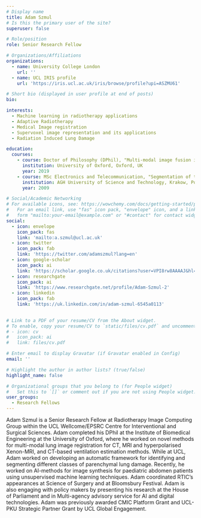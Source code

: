 ```yaml
---
# Display name
title: Adam Szmul
# Is this the primary user of the site?
superuser: false

# Role/position
role: Senior Research Fellow

# Organizations/Affiliations
organizations:
  - name: University College London
    url: ''
  - name: UCL IRIS profile
    url: 'https://iris.ucl.ac.uk/iris/browse/profile?upi=ASZMU61'

# Short bio (displayed in user profile at end of posts)
bio: 

interests:
  - Machine learning in radiotherapy applications
  - Adaptive Radiotherapy
  - Medical Image registration
  - Supervoxel image representation and its applications
  - Radiation Induced Lung Damage

education:
  courses:
    - course: Doctor of Philosophy (DPhil), "Multi-modal image fusion in lung cancer application"
      institution: University of Oxford, Oxford, UK
      year: 2019
    - course: MSc Electronics and Telecommunication, "Segmentation of tomographic medical data for diagnosis and radiotherapy of prostate cancer changes"
      institution: AGH University of Science and Technology, Krakow, Poland
      year: 2009

# Social/Academic Networking
# For available icons, see: https://wowchemy.com/docs/getting-started/page-builder/#icons
#   For an email link, use "fas" icon pack, "envelope" icon, and a link in the
#   form "mailto:your-email@example.com" or "#contact" for contact widget.
social:
  - icon: envelope
    icon_pack: fas
    link: 'mailto:a.szmul@ucl.ac.uk'
  - icon: twitter
    icon_pack: fab
    link: 'https://twitter.com/adamszmul?lang=en'
  - icon: google-scholar
    icon_pack: ai
    link: 'https://scholar.google.co.uk/citations?user=VPI8rw8AAAAJ&hl=en'
  - icon: researchgate
    icon_pack: ai
    link: 'https://www.researchgate.net/profile/Adam-Szmul-2'
  - icon: linkedin
    icon_pack: fab
    link: 'https://uk.linkedin.com/in/adam-szmul-6545a0113'

    
# Link to a PDF of your resume/CV from the About widget.
# To enable, copy your resume/CV to `static/files/cv.pdf` and uncomment the lines below.
# - icon: cv
#   icon_pack: ai
#   link: files/cv.pdf

# Enter email to display Gravatar (if Gravatar enabled in Config)
email: ''

# Highlight the author in author lists? (true/false)
highlight_name: false

# Organizational groups that you belong to (for People widget)
#   Set this to `[]` or comment out if you are not using People widget.
user_groups:
  - Research Fellows
---
```


Adam Szmul is a Senior Research Fellow at Radiotherapy Image Computing Group within the UCL Wellcome/EPSRC Centre for Interventional and Surgical Sciences. Adam completed his DPhil at the Institute of Biomedical Engineering at the University of Oxford, where he worked on novel methods for multi-modal lung image registration for CT, MRI and hyperpolarised Xenon-MRI, and CT-based ventilation estimation methods. While at UCL, Adam worked on developing an automatic framework for identifying and segmenting different classes of parenchymal lung damage. Recently, he worked on AI-methods for image synthesis for paediatric abdomen patients using unsupervised machine learning techniques. Adam coordinated RTIC’s appearances at Science of Surgery and at Bloomsbury Festival. Adam is also engaging with policy makers by presenting his research at the House of Parliament and in Multi-agency advisory service for AI and digital technologies. Adam was previously awarded CMIC Platform Grant and UCL-PKU Strategic Partner Grant by UCL Global Engagement.
